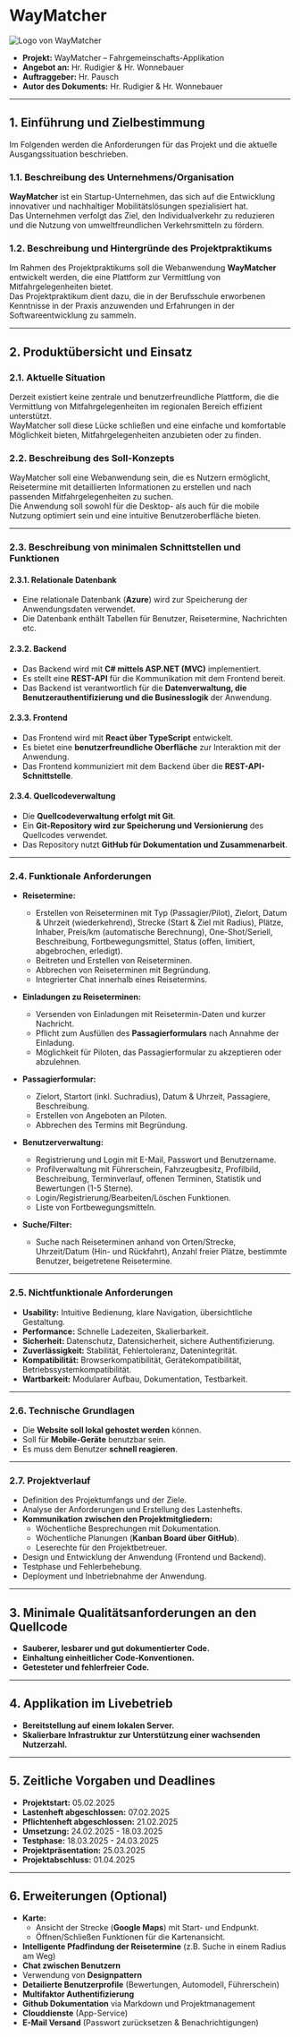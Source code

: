 # **WayMatcher**

![Logo von WayMatcher](https://github.com/user-attachments/assets/aee4d2e7-8371-4822-bd8e-b6b92ef163b6)

- **Projekt:** WayMatcher – Fahrgemeinschafts-Applikation  
- **Angebot an:** Hr. Rudigier & Hr. Wonnebauer  
- **Auftraggeber:** Hr. Pausch  
- **Autor des Dokuments:** Hr. Rudigier & Hr. Wonnebauer  

---

## **1. Einführung und Zielbestimmung**  

Im Folgenden werden die Anforderungen für das Projekt und die aktuelle Ausgangssituation beschrieben.  

### **1.1. Beschreibung des Unternehmens/Organisation**  

**WayMatcher** ist ein Startup-Unternehmen, das sich auf die Entwicklung innovativer und nachhaltiger Mobilitätslösungen spezialisiert hat.  
Das Unternehmen verfolgt das Ziel, den Individualverkehr zu reduzieren und die Nutzung von umweltfreundlichen Verkehrsmitteln zu fördern.  

### **1.2. Beschreibung und Hintergründe des Projektpraktikums**  

Im Rahmen des Projektpraktikums soll die Webanwendung **WayMatcher** entwickelt werden, die eine Plattform zur Vermittlung von Mitfahrgelegenheiten bietet.  
Das Projektpraktikum dient dazu, die in der Berufsschule erworbenen Kenntnisse in der Praxis anzuwenden und Erfahrungen in der Softwareentwicklung zu sammeln.  

---

## **2. Produktübersicht und Einsatz**  

### **2.1. Aktuelle Situation**  

Derzeit existiert keine zentrale und benutzerfreundliche Plattform, die die Vermittlung von Mitfahrgelegenheiten im regionalen Bereich effizient unterstützt.  
WayMatcher soll diese Lücke schließen und eine einfache und komfortable Möglichkeit bieten, Mitfahrgelegenheiten anzubieten oder zu finden.  

### **2.2. Beschreibung des Soll-Konzepts**  

WayMatcher soll eine Webanwendung sein, die es Nutzern ermöglicht, Reisetermine mit detaillierten Informationen zu erstellen und nach passenden Mitfahrgelegenheiten zu suchen.  
Die Anwendung soll sowohl für die Desktop- als auch für die mobile Nutzung optimiert sein und eine intuitive Benutzeroberfläche bieten.  

---

### **2.3. Beschreibung von minimalen Schnittstellen und Funktionen**  

#### **2.3.1. Relationale Datenbank**  

- Eine relationale Datenbank (**Azure**) wird zur Speicherung der Anwendungsdaten verwendet.  
- Die Datenbank enthält Tabellen für Benutzer, Reisetermine, Nachrichten etc.  

#### **2.3.2. Backend**  

- Das Backend wird mit **C# mittels ASP.NET (MVC)** implementiert.  
- Es stellt eine **REST-API** für die Kommunikation mit dem Frontend bereit.  
- Das Backend ist verantwortlich für die **Datenverwaltung, die Benutzerauthentifizierung und die Businesslogik** der Anwendung.  

#### **2.3.3. Frontend**  

- Das Frontend wird mit **React über TypeScript** entwickelt.  
- Es bietet eine **benutzerfreundliche Oberfläche** zur Interaktion mit der Anwendung.  
- Das Frontend kommuniziert mit dem Backend über die **REST-API-Schnittstelle**.  

#### **2.3.4. Quellcodeverwaltung**  

- Die **Quellcodeverwaltung erfolgt mit Git**.  
- Ein **Git-Repository wird zur Speicherung und Versionierung** des Quellcodes verwendet.  
- Das Repository nutzt **GitHub für Dokumentation und Zusammenarbeit**.  

---

### **2.4. Funktionale Anforderungen**  

- **Reisetermine:**  
  - Erstellen von Reiseterminen mit Typ (Passagier/Pilot), Zielort, Datum & Uhrzeit (wiederkehrend), Strecke (Start & Ziel mit Radius), Plätze, Inhaber, Preis/km (automatische Berechnung), One-Shot/Seriell, Beschreibung, Fortbewegungsmittel, Status (offen, limitiert, abgebrochen, erledigt).  
  - Beitreten und Erstellen von Reiseterminen.  
  - Abbrechen von Reiseterminen mit Begründung.  
  - Integrierter Chat innerhalb eines Reisetermins.  

- **Einladungen zu Reiseterminen:**  
  - Versenden von Einladungen mit Reisetermin-Daten und kurzer Nachricht.  
  - Pflicht zum Ausfüllen des **Passagierformulars** nach Annahme der Einladung.  
  - Möglichkeit für Piloten, das Passagierformular zu akzeptieren oder abzulehnen.  

- **Passagierformular:**  
  - Zielort, Startort (inkl. Suchradius), Datum & Uhrzeit, Passagiere, Beschreibung.  
  - Erstellen von Angeboten an Piloten.  
  - Abbrechen des Termins mit Begründung.  

- **Benutzerverwaltung:**  
  - Registrierung und Login mit E-Mail, Passwort und Benutzername.  
  - Profilverwaltung mit Führerschein, Fahrzeugbesitz, Profilbild, Beschreibung, Terminverlauf, offenen Terminen, Statistik und Bewertungen (1-5 Sterne).  
  - Login/Registrierung/Bearbeiten/Löschen Funktionen.  
  - Liste von Fortbewegungsmitteln.  

- **Suche/Filter:**  
  - Suche nach Reiseterminen anhand von Orten/Strecke, Uhrzeit/Datum (Hin- und Rückfahrt), Anzahl freier Plätze, bestimmte Benutzer, beigetretene Reisetermine.

---

### **2.5. Nichtfunktionale Anforderungen**  

- **Usability:** Intuitive Bedienung, klare Navigation, übersichtliche Gestaltung.
- **Performance:** Schnelle Ladezeiten, Skalierbarkeit.  
- **Sicherheit:** Datenschutz, Datensicherheit, sichere Authentifizierung.
- **Zuverlässigkeit:** Stabilität, Fehlertoleranz, Datenintegrität.  
- **Kompatibilität:** Browserkompatibilität, Gerätekompatibilität, Betriebssystemkompatibilität.
- **Wartbarkeit:** Modularer Aufbau, Dokumentation, Testbarkeit.

---

### **2.6. Technische Grundlagen**  

- Die **Website soll lokal gehostet werden** können.  
- Soll für **Mobile-Geräte** benutzbar sein.  
- Es muss dem Benutzer **schnell reagieren**.  

---

### **2.7. Projektverlauf**  

- Definition des Projektumfangs und der Ziele.  
- Analyse der Anforderungen und Erstellung des Lastenhefts.  
- **Kommunikation zwischen den Projektmitgliedern:**  
  - Wöchentliche Besprechungen mit Dokumentation.  
  - Wöchentliche Planungen (**Kanban Board über GitHub**).  
  - Leserechte für den Projektbetreuer.  
- Design und Entwicklung der Anwendung (Frontend und Backend).  
- Testphase und Fehlerbehebung.  
- Deployment und Inbetriebnahme der Anwendung.  

---

## **3. Minimale Qualitätsanforderungen an den Quellcode**  

- **Sauberer, lesbarer und gut dokumentierter Code.**  
- **Einhaltung einheitlicher Code-Konventionen.**  
- **Getesteter und fehlerfreier Code.**  

---

## **4. Applikation im Livebetrieb**  

- **Bereitstellung auf einem lokalen Server.**  
- **Skalierbare Infrastruktur zur Unterstützung einer wachsenden Nutzerzahl.**  

---

## **5. Zeitliche Vorgaben und Deadlines**  

- **Projektstart:** 05.02.2025  
- **Lastenheft abgeschlossen:** 07.02.2025  
- **Pflichtenheft abgeschlossen:** 21.02.2025  
- **Umsetzung:** 24.02.2025 - 18.03.2025  
- **Testphase:** 18.03.2025 - 24.03.2025  
- **Projektpräsentation:** 25.03.2025  
- **Projektabschluss:** 01.04.2025  

---

## **6. Erweiterungen (Optional)**  

- **Karte:**  
  - Ansicht der Strecke (**Google Maps**) mit Start- und Endpunkt.  
  - Öffnen/Schließen Funktionen für die Kartenansicht.  
- **Intelligente Pfadfindung der Reisetermine** (z.B. Suche in einem Radius am Weg)  
- **Chat zwischen Benutzern**  
- Verwendung von **Designpattern**
- **Detailierte Benutzerprofile** (Bewertungen, Automodell, Führerschein)
- **Multifaktor Authentifizierung**
- **Github Dokumentation** via Markdown und Projektmanagement
- **Clouddienste** (App-Service)
- **E-Mail Versand** (Passwort zurücksetzen & Benachrichtigungen)
